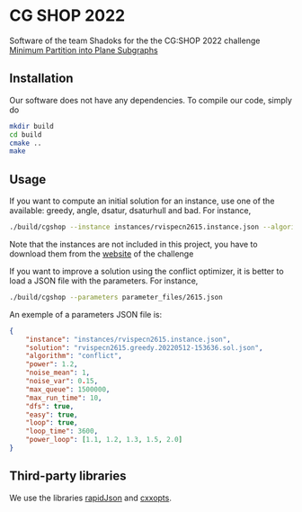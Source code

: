 # CG SHOP 2022

Software of the team Shadoks for the the CG:SHOP 2022 challenge [Minimum Partition into Plane Subgraphs](https://cgshop.ibr.cs.tu-bs.de/competition/cg-shop-2022/#problem-description)

## Installation

Our software does not have any dependencies. To compile our code, simply do

```bash
mkdir build
cd build
cmake ..
make
```

## Usage

If you want to compute an initial solution for an instance, use one of the available: greedy, angle, dsatur, dsaturhull and bad. For instance,

```bash
./build/cgshop --instance instances/rvispecn2615.instance.json --algorithm bad --repetitions 100 --time 3600
```
Note that the instances are not included in this project, you have to download them from the [website](https://cgshop.ibr.cs.tu-bs.de/competition/cg-shop-2022) of the challenge

If you want to improve a solution using the conflict optimizer, it is better to load a JSON file with the parameters. For instance,

```bash
./build/cgshop --parameters parameter_files/2615.json
```

An exemple of a parameters JSON file is:

```json
{
    "instance": "instances/rvispecn2615.instance.json",
    "solution": "rvispecn2615.greedy.20220512-153636.sol.json",
    "algorithm": "conflict",
    "power": 1.2,
    "noise_mean": 1,
    "noise_var": 0.15,
    "max_queue": 1500000, 
    "max_run_time": 10,
    "dfs": true,
    "easy": true,
    "loop": true,
    "loop_time": 3600,
    "power_loop": [1.1, 1.2, 1.3, 1.5, 2.0]
}
```

## Third-party libraries

We use the libraries [rapidJson](https://rapidjson.org/) and [cxxopts](https://github.com/jarro2783/cxxopts). 
